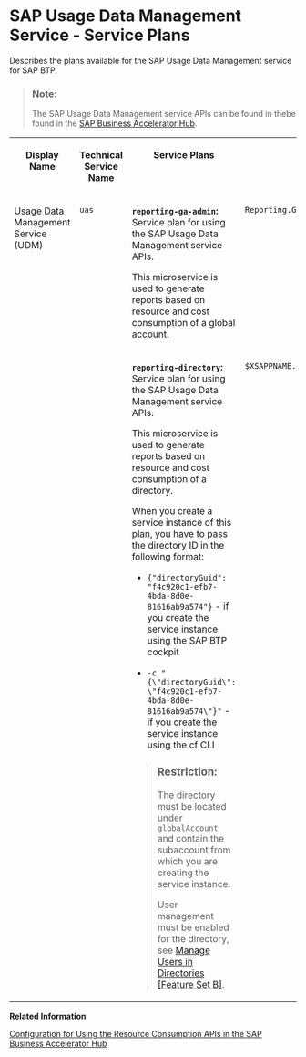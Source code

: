 <!-- loioc94c85ee026846f1843e3bc9abd111f1 -->

# SAP Usage Data Management Service - Service Plans

Describes the plans available for the SAP Usage Data Management service for SAP BTP.

> ### Note:  
> The SAP Usage Data Management service APIs can be found in thebe found in the [SAP Business Accelerator Hub](https://api.sap.com/api/APIUasReportingService/overview).


<table>
<tr>
<th valign="top">

Display Name

</th>
<th valign="top">

Technical Service Name

</th>
<th valign="top">

Service Plans

</th>
<th valign="top">

Scopes

</th>
</tr>
<tr>
<td valign="top" rowspan="2">

Usage Data Management Service \(UDM\)

</td>
<td valign="top" rowspan="2">

`uas`

</td>
<td valign="top">

**`reporting-ga-admin`:** Service plan for using the SAP Usage Data Management service APIs.

This microservice is used to generate reports based on resource and cost consumption of a global account.

</td>
<td valign="top">

`Reporting.GA_Admin`

</td>
</tr>
<tr>
<td valign="top">

**`reporting-directory`:** Service plan for using the SAP Usage Data Management service APIs.

This microservice is used to generate reports based on resource and cost consumption of a directory.

When you create a service instance of this plan, you have to pass the directory ID in the following format:

-   `{"directoryGuid": "f4c920c1-efb7-4bda-8d0e-81616ab9a574"}` - if you create the service instance using the SAP BTP cockpit

-   `-c "{\"directoryGuid\": \"f4c920c1-efb7-4bda-8d0e-81616ab9a574\"}"` - if you create the service instance using the cf CLI


> ### Restriction:  
> The directory must be located under `globalAccount` and contain the subaccount from which you are creating the service instance.
> 
> User management must be enabled for the directory, see [Manage Users in Directories \[Feature Set B\]](manage-users-in-directories-feature-set-b-ff4d4a4.md).



</td>
<td valign="top">

`$XSAPPNAME.reporting.Directory_Admin`

</td>
</tr>
</table>

**Related Information**  


[Configuration for Using the Resource Consumption APIs in the SAP Business Accelerator Hub](configuration-for-using-the-resource-consumption-apis-in-the-sap-business-accelerator-h-4bfe9c7.md "The Resource Consumption APIs of the SAP Usage Data Management service for SAP BTP are protected with OAuth 2.0 Client Credentials grant type and in some cases, also the Password grant type.")

